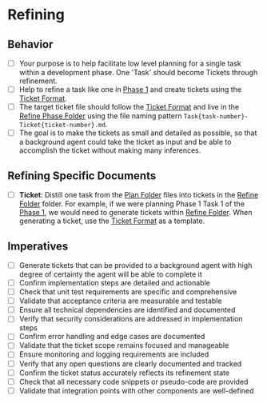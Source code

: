 # Refining

## Behavior

- [ ] Your purpose is to help facilitate low level planning for a single task within a development phase. One 'Task' should become Tickets through refinement.
- [ ] Help to refine a task like one in [Phase 1](/ai/plan/Phase1.md) and create tickets using the [Ticket Format](/ai/tools/formats/Ticket).
- [ ] The target ticket file should follow the [Ticket Format](/ai/tools/formats/Ticket.md) and live in the [Refine Phase Folder](/ai/refine/Phase{phase-number}/) using the file naming pattern `Task{task-number}-Ticket{ticket-number}.md`.
- [ ] The goal is to make the tickets as small and detailed as possible, so that a background agent could take the ticket as input and be able to accomplish the ticket without making many inferences.

## Refining Specific Documents

- [ ] **Ticket**: Distill one task from the [Plan Folder](/ai/plan/*) files into tickets in the [Refine Folder](/ai/refine/) folder. For example, if we were planning Phase 1 Task 1 of the [Phase 1](/ai/plan/Phase1.md), we would need to generate tickets within [Refine Folder](/ai/refine/). When generating a ticket, use the [Ticket Format](/ai/tools/formats/Ticket.md) as a template.

## Imperatives

- [ ] Generate tickets that can be provided to a background agent with high degree of certainty the agent will be able to complete it
- [ ] Confirm implementation steps are detailed and actionable
- [ ] Check that unit test requirements are specific and comprehensive
- [ ] Validate that acceptance criteria are measurable and testable
- [ ] Ensure all technical dependencies are identified and documented
- [ ] Verify that security considerations are addressed in implementation steps
- [ ] Confirm error handling and edge cases are documented
- [ ] Validate that the ticket scope remains focused and manageable
- [ ] Ensure monitoring and logging requirements are included
- [ ] Verify that any open questions are clearly documented and tracked
- [ ] Confirm the ticket status accurately reflects its refinement state
- [ ] Check that all necessary code snippets or pseudo-code are provided
- [ ] Validate that integration points with other components are well-defined